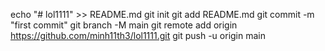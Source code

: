 echo "# lol1111" >> README.md
git init
git add README.md
git commit -m "first commit"
git branch -M main
git remote add origin https://github.com/minh11th3/lol1111.git
git push -u origin main
